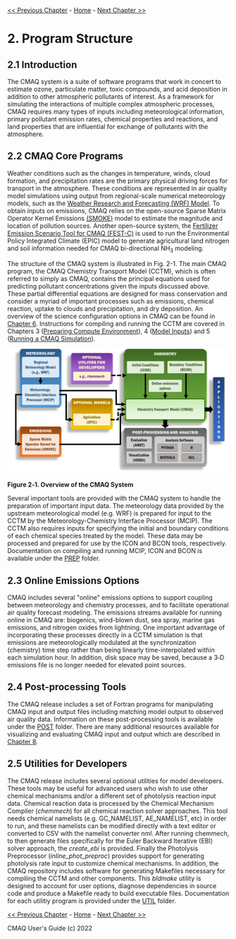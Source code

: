 
<!-- BEGIN COMMENT -->

[<< Previous Chapter](CMAQ_UG_ch01_overview.md) - [Home](README.md) - [Next Chapter >>](CMAQ_UG_ch03_preparing_compute_environment.md)

<!-- END COMMENT -->

# 2. Program Structure
## 2.1 Introduction
The CMAQ system is a suite of software programs that work in concert to estimate ozone, particulate matter, toxic compounds, and acid deposition in addition to other atmospheric pollutants of interest.  As a framework for simulating the interactions of multiple complex atmospheric processes, CMAQ requires many types of inputs including meteorological information, primary pollutant emission rates, chemical properties and reactions, and land properties that are influential for exchange of pollutants with the atmosphere.  

## 2.2 CMAQ Core Programs
Weather conditions such as the changes in temperature, winds, cloud formation, and precipitation rates are the primary physical driving forces for transport in the atmosphere.  These conditions are represented in air quality model simulations using output from regional-scale numerical meteorology models, such as the [Weather Research and Forecasting (WRF) Model](https://www.mmm.ucar.edu/weather-research-and-forecasting-model).  To obtain inputs on emissions, CMAQ relies on the open-source Sparse Matrix Operator Kernel Emissions [(SMOKE)](http://www.smoke-model.org) model to estimate the magnitude and location of pollution sources. Another open-source system, the 
[Fertilizer Emission Scenario Tool for CMAQ (FEST-C)](https://www.cmascenter.org/fest-c/) is used to run the Environmental Policy Integrated Climate (EPIC) model to generate agricultural land nitrogen and soil information needed for CMAQ bi-directional NH<sub>3</sub> modeling.

The structure of the CMAQ system is illustrated in Fig. 2-1. The main CMAQ program, the CMAQ Chemistry Transport Model (CCTM), which is often referred to simply as CMAQ, contains the principal equations used for predicting pollutant concentrations given the inputs discussed above. These partial differential equations are designed for mass conservation and consider a myriad of important processes such as emissions, chemical reaction, uptake to clouds and precipitation, and dry deposition.  An overview of the science configuration options in CMAQ can be found in [Chapter 6](CMAQ_UG_ch06_model_configuration_options.md).  Instructions for compiling and running the CCTM are covered in Chapters 3 ([Preparing Compute Environment](CMAQ_UG_ch03_preparing_compute_environment.md)), 4 ([Model Inputs](CMAQ_UG_ch04_model_inputs.md)) and 5 ([Running a CMAQ Simulation](CMAQ_UG_ch05_running_a_simulation.md)). 

<a id=Figure2-1></a> ![Figure 2-1](./images/Figure2-1.jpg)

**Figure 2‑1. Overview of the CMAQ System**

Several important tools are provided with the CMAQ system to handle the preparation of important input data. The meteorology data provided by the upstream meteorological model (e.g. WRF) is prepared for input to the CCTM by the Meteorology-Chemistry Interface Processor (MCIP). The CCTM also requires inputs for specifying the initial and boundary conditions of each chemical species treated by the model. These data may be processed and prepared for use by the ICON and BCON tools, respectively.  Documentation on compiling and running MCIP, ICON and BCON is available under the [PREP](../../PREP/README.md) folder. 

## 2.3 Online Emissions Options
CMAQ includes several "online" emissions options to support coupling between meteorology and chemistry processes, and to facilitate operational air quality forecast modeling. The emissions streams available for running online in CMAQ are: biogenics, wind-blown dust, sea spray, marine gas emissions, and nitrogen oxides from lightning. One important advantage of incorporating these processes directly in a CCTM simulation is that emissions are meteorologically modulated at the synchronization (chemistry) time step rather than being linearly time-interpolated within each simulation hour.  In addition, disk space may be saved, because a 3‑D emissions file is no longer needed for elevated point sources.

## 2.4 Post-processing Tools
The CMAQ release includes a set of Fortran programs for manipulating CMAQ input and output files including matching model output to observed air quality data.  Information on these post-processing tools is available under the [POST](../../POST/README.md) folder.  There are many additional resources available for visualizing and evaluating CMAQ input and output which are described in [Chapter 8](CMAQ_UG_ch08_analysis_tools.md).  

## 2.5 Utilities for Developers
The CMAQ release includes several optional utilities for model developers. These tools may be useful for advanced users who wish to use other chemical mechanisms and/or a different set of photolysis reaction input data. Chemical reaction data is processed by the Chemical Mechanism Compiler (*chemmech*) for all chemical reaction solver approaches. This tool needs chemical namelists (e.g. GC_NAMELIST, AE_NAMELIST, etc) in order to run, and these namelists can be modified directly with a text editor or converted to CSV with the namelist converter *nml*. After running chemmech, to then generate files specifically for the Euler Backward Iterative (EBI) solver approach, the *create_ebi* is provided. Finally the Photolysis Preprocessor (*inline_phot_preproc*) provides support for generating photolysis rate input to customize chemical mechanisms.  In addition, the CMAQ repository includes software for generating Makefiles necessary for compiling the CCTM and other components. This *bldmake* utility is designed to account for user options, diagnose dependencies in source code and produce a Makefile ready to build executable files.  Documentation for each utilitiy program is provided under the [UTIL](../../UTIL/README.md) folder.  

<!-- BEGIN COMMENT -->

[<< Previous Chapter](CMAQ_UG_ch01_overview.md) - [Home](README.md) - [Next Chapter >>](CMAQ_UG_ch03_preparing_compute_environment.md)

CMAQ User's Guide (c) 2022<br>

<!-- END COMMENT -->
